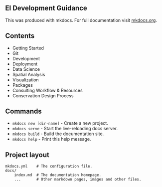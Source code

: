 ## EI Development Guidance

This was produced with mkdocs. For full documentation visit [mkdocs.org](https://mkdocs.org).

## Contents

* Getting Started
* Git
* Development
* Deployment
* Data Science
* Spatial Analysis
* Visualization
* Packages
* Consulting Workflow & Resources
* Conservation Design Process

## Commands

* `mkdocs new [dir-name]` - Create a new project.
* `mkdocs serve` - Start the live-reloading docs server.
* `mkdocs build` - Build the documentation site.
* `mkdocs help` - Print this help message.

## Project layout

    mkdocs.yml    # The configuration file.
    docs/
        index.md  # The documentation homepage.
        ...       # Other markdown pages, images and other files.
